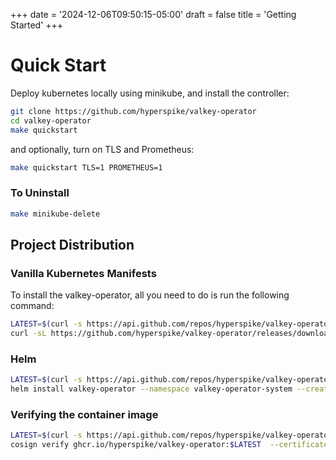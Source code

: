 +++
date = '2024-12-06T09:50:15-05:00'
draft = false
title = 'Getting Started'
+++

# Quick Start

Deploy kubernetes locally using minikube, and install the controller:
```sh
git clone https://github.com/hyperspike/valkey-operator
cd valkey-operator
make quickstart
```

and optionally, turn on TLS and Prometheus:
```sh
make quickstart TLS=1 PROMETHEUS=1
```


### To Uninstall

```sh
make minikube-delete
```


## Project Distribution

### Vanilla Kubernetes Manifests

To install the valkey-operator, all you need to do is run the following command:

```sh
LATEST=$(curl -s https://api.github.com/repos/hyperspike/valkey-operator/releases/latest | jq -cr .tag_name)
curl -sL https://github.com/hyperspike/valkey-operator/releases/download/$LATEST/install.yaml | kubectl create -f -
```

### Helm

```sh
LATEST=$(curl -s https://api.github.com/repos/hyperspike/valkey-operator/releases/latest | jq -cr .tag_name)
helm install valkey-operator --namespace valkey-operator-system --create-namespace oci://ghcr.io/hyperspike/valkey-operator --version ${LATEST}-chart
```

### Verifying the container image

```sh
LATEST=$(curl -s https://api.github.com/repos/hyperspike/valkey-operator/releases/latest | jq -cr .tag_name)
cosign verify ghcr.io/hyperspike/valkey-operator:$LATEST  --certificate-oidc-issuer https://token.actions.githubusercontent.com --certificate-identity https://github.com/hyperspike/valkey-operator/.github/workflows/image.yaml@refs/tags/$LATEST
```
